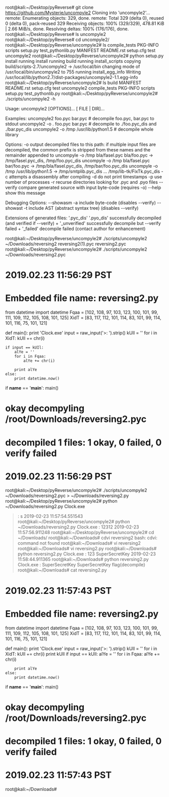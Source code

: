 root@kali:~/Desktop/pyReverse# git clone https://github.com/Mysterie/uncompyle2
Cloning into 'uncompyle2'...
remote: Enumerating objects: 329, done.
remote: Total 329 (delta 0), reused 0 (delta 0), pack-reused 329
Receiving objects: 100% (329/329), 478.81 KiB | 2.66 MiB/s, done.
Resolving deltas: 100% (176/176), done.
root@kali:~/Desktop/pyReverse# ls
uncompyle2
root@kali:~/Desktop/pyReverse# cd uncompyle2/
root@kali:~/Desktop/pyReverse/uncompyle2# ls
compile_tests  PKG-INFO    scripts    setup.py  test_pythonlib.py
MANIFEST       README.rst  setup.cfg  test      uncompyle2
root@kali:~/Desktop/pyReverse/uncompyle2# python setup.py install
running install
running build
running install_scripts
copying build/scripts-2.7/uncompyle2 -> /usr/local/bin
changing mode of /usr/local/bin/uncompyle2 to 755
running install_egg_info
Writing /usr/local/lib/python2.7/dist-packages/uncompyle2-1.1.egg-info
root@kali:~/Desktop/pyReverse/uncompyle2# ls
build          MANIFEST  README.rst  setup.cfg  test               uncompyle2
compile_tests  PKG-INFO  scripts     setup.py   test_pythonlib.py
root@kali:~/Desktop/pyReverse/uncompyle2# ./scripts/uncompyle2 -h

Usage: uncompyle2 [OPTIONS]... [ FILE | DIR]...

Examples:
  uncompyle2      foo.pyc bar.pyc       # decompile foo.pyc, bar.pyc to stdout
  uncompyle2 -o . foo.pyc bar.pyc       # decompile to ./foo.pyc_dis and ./bar.pyc_dis
  uncompyle2 -o /tmp /usr/lib/python1.5 # decompile whole library

Options:
  -o <path>     output decompiled files to this path:
                if multiple input files are decompiled, the common prefix
                is stripped from these names and the remainder appended to
                <path>
                  uncompyle -o /tmp bla/fasel.pyc bla/foo.pyc
                    -> /tmp/fasel.pyc_dis, /tmp/foo.pyc_dis
                  uncompyle -o /tmp bla/fasel.pyc bar/foo.pyc
                    -> /tmp/bla/fasel.pyc_dis, /tmp/bar/foo.pyc_dis
                  uncompyle -o /tmp /usr/lib/python1.5
                    -> /tmp/smtplib.pyc_dis ... /tmp/lib-tk/FixTk.pyc_dis
  -c <file>     attempts a disassembly after compiling <file>
  -d            do not print timestamps
  -p <integer>  use <integer> number of processes
  -r            recurse directories looking for .pyc and .pyo files
  --verify      compare generated source with input byte-code
                (requires -o)
  --help        show this message

Debugging Options:
  --showasm   -a  include byte-code                  (disables --verify)
  --showast   -t  include AST (abstract syntax tree) (disables --verify)

Extensions of generated files:
  '.pyc_dis' '.pyo_dis'   successfully decompiled (and verified if --verify)
    + '_unverified'       successfully decompile but --verify failed
    + '_failed'           decompile failed (contact author for enhancement)

root@kali:~/Desktop/pyReverse/uncompyle2# ./scripts/uncompyle2 ~/Downloads/reversing2
reversing2(1).pyc  reversing2.pyc     
root@kali:~/Desktop/pyReverse/uncompyle2# ./scripts/uncompyle2 ~/Downloads/reversing2.pyc 
# 2019.02.23 11:56:29 PST
# Embedded file name: reversing2.py
from datetime import datetime
Fqaa = [102,
 108,
 97,
 103,
 123,
 100,
 101,
 99,
 111,
 109,
 112,
 105,
 108,
 101,
 125]
XidT = [83,
 117,
 112,
 101,
 114,
 83,
 101,
 99,
 114,
 101,
 116,
 75,
 101,
 121]

def main():
    print 'Clock.exe'
    input = raw_input('>: ').strip()
    kUIl = ''
    for i in XidT:
        kUIl += chr(i)

    if input == kUIl:
        alYe = ''
        for i in Fqaa:
            alYe += chr(i)

        print alYe
    else:
        print datetime.now()


if __name__ == '__main__':
    main()
# okay decompyling /root/Downloads/reversing2.pyc 
# decompiled 1 files: 1 okay, 0 failed, 0 verify failed
# 2019.02.23 11:56:29 PST
root@kali:~/Desktop/pyReverse/uncompyle2# ./scripts/uncompyle2 ~/Downloads/reversing2.pyc > ~/Downloads/reversing2.py
root@kali:~/Desktop/pyReverse/uncompyle2# python ~/Downloads/reversing2.py
Clock.exe
>: s
2019-02-23 11:57:54.551543
root@kali:~/Desktop/pyReverse/uncompyle2# python ~/Downloads/reversing2.py
Clock.exe
>: 12312
2019-02-23 11:57:56.911248
root@kali:~/Desktop/pyReverse/uncompyle2# cd ~/Downloads/
root@kali:~/Downloads# cdvi reversing2
bash: cdvi: command not found
root@kali:~/Downloads# vi reversing2
root@kali:~/Downloads# vi reversing2.py
root@kali:~/Downloads# python reversing2.py
Clock.exe
>: 123
SuperSecretKey
2019-02-23 11:58:44.911365
root@kali:~/Downloads# python reversing2.py
Clock.exe
>: SuperSecretKey
SuperSecretKey
flag{decompile}
root@kali:~/Downloads# cat reversing2.py
# 2019.02.23 11:57:43 PST
# Embedded file name: reversing2.py
from datetime import datetime
Fqaa = [102,
 108,
 97,
 103,
 123,
 100,
 101,
 99,
 111,
 109,
 112,
 105,
 108,
 101,
 125]
XidT = [83,
 117,
 112,
 101,
 114,
 83,
 101,
 99,
 114,
 101,
 116,
 75,
 101,
 121]

def main():
    print 'Clock.exe'
    input = raw_input('>: ').strip()
    kUIl = ''
    for i in XidT:
        kUIl += chr(i)
    print kUIl
    if input == kUIl:
        alYe = ''
        for i in Fqaa:
            alYe += chr(i)

        print alYe
    else:
        print datetime.now()


if __name__ == '__main__':
    main()
# okay decompyling /root/Downloads/reversing2.pyc 
# decompiled 1 files: 1 okay, 0 failed, 0 verify failed
# 2019.02.23 11:57:43 PST
root@kali:~/Downloads# 

